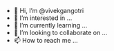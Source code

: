 - 👋 Hi, I’m @vivekgangotri
- 👀 I’m interested in ...
- 🌱 I’m currently learning ...
- 💞️ I’m looking to collaborate on ...
- 📫 How to reach me ...

<!---
vivekgangotri/vivekgangotri is a ✨ special ✨ repository because its `README.md` (this file) appears on your GitHub profile.
You can click the Preview link to take a look at your changes.
--->
